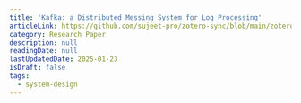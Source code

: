 ```yaml
---
title: 'Kafka: a Distributed Messing System for Log Processing'
articleLink: https://github.com/sujeet-pro/zotero-sync/blob/main/zotero-attachments/research-papers/Kafka.pdf
category: Research Paper
description: null
readingDate: null
lastUpdatedDate: 2025-01-23
isDraft: false
tags:
  - system-design
---
```

